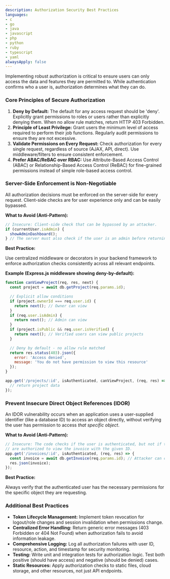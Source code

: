 ```yaml
---
description: Authorization Security Best Practices
languages:
- c
- go
- java
- javascript
- php
- python
- ruby
- typescript
- yaml
alwaysApply: false
---
```


Implementing robust authorization is critical to ensure users can only access the data and features they are permitted to. While authentication confirms who a user is, authorization determines what they can do.

### Core Principles of Secure Authorization

1.  **Deny by Default:** The default for any access request should be 'deny'. Explicitly grant permissions to roles or users rather than explicitly denying them. When no allow rule matches, return HTTP 403 Forbidden.
2.  **Principle of Least Privilege:** Grant users the minimum level of access required to perform their job functions. Regularly audit permissions to ensure they are not excessive.
3.  **Validate Permissions on Every Request:** Check authorization for every single request, regardless of source (AJAX, API, direct). Use middleware/filters to ensure consistent enforcement.
4.  **Prefer ABAC/ReBAC over RBAC:** Use Attribute-Based Access Control (ABAC) or Relationship-Based Access Control (ReBAC) for fine-grained permissions instead of simple role-based access control.

### Server-Side Enforcement is Non-Negotiable

All authorization decisions must be enforced on the server-side for every request. Client-side checks are for user experience only and can be easily bypassed.

**What to Avoid (Anti-Pattern):**

```javascript
// Insecure: Client-side check that can be bypassed by an attacker.
if (currentUser.isAdmin) {
  showAdminDashboard();
} // The server must also check if the user is an admin before returning data.
```

**Best Practice:**

Use centralized middleware or decorators in your backend framework to enforce authorization checks consistently across all relevant endpoints.

**Example (Express.js middleware showing deny-by-default):**

```javascript
function canViewProject(req, res, next) {
  const project = await db.getProject(req.params.id);

  // Explicit allow conditions
  if (project.ownerId === req.user.id) {
    return next(); // Owner can view
  }
  if (req.user.isAdmin) {
    return next(); // Admin can view
  }
  if (project.isPublic && req.user.isVerified) {
    return next(); // Verified users can view public projects
  }

  // Deny by default - no allow rule matched
  return res.status(403).json({
    error: 'Access denied',
    message: 'You do not have permission to view this resource'
  });
}

app.get('/projects/:id', isAuthenticated, canViewProject, (req, res) => {
  // return project data
});
```

### Prevent Insecure Direct Object References (IDOR)

An IDOR vulnerability occurs when an application uses a user-supplied identifier (like a database ID) to access an object directly, without verifying the user has permission to access *that specific object*.

**What to Avoid (Anti-Pattern):**

```javascript
// Insecure: The code checks if the user is authenticated, but not if they
// are authorized to view the invoice with the given ID.
app.get('/invoices/:id', isAuthenticated, (req, res) => {
  const invoice = await db.getInvoice(req.params.id); // Attacker can cycle through IDs
  res.json(invoice);
});
```

**Best Practice:**

Always verify that the authenticated user has the necessary permissions for the specific object they are requesting.

### Additional Best Practices

*   **Token Lifecycle Management:** Implement token revocation for logout/role changes and session invalidation when permissions change.
*   **Centralized Error Handling:** Return generic error messages (403 Forbidden or 404 Not Found) when authorization fails to avoid information leakage.
*   **Comprehensive Logging:** Log all authorization failures with user ID, resource, action, and timestamp for security monitoring.
*   **Testing:** Write unit and integration tests for authorization logic. Test both positive (should have access) and negative (should be denied) cases.
*   **Static Resources:** Apply authorization checks to static files, cloud storage, and other resources, not just API endpoints.